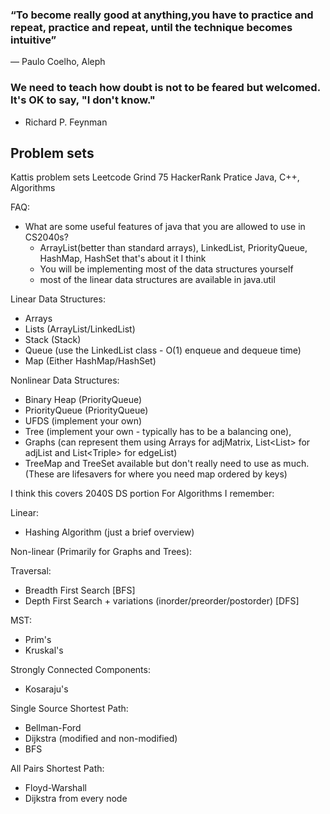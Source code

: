 ### “To become really good at anything,you have to practice and repeat, practice and repeat, until the technique becomes intuitive”

― Paulo Coelho, Aleph

### We need to teach how doubt is not to be feared but welcomed. It's OK to say, "I don't know."
- Richard P. Feynman

## Problem sets
Kattis problem sets
Leetcode Grind 75
HackerRank Pratice Java, C++, Algorithms


FAQ:
- What are some useful features of java that you are allowed to use in CS2040s?
  - ArrayList(better than standard arrays), LinkedList, PriorityQueue, HashMap, HashSet that's about it I think
  - You will be implementing most of the data structures yourself
  - most of the linear data structures are available in java.util

Linear Data Structures: 
- Arrays
- Lists (ArrayList/LinkedList)
- Stack (Stack)
- Queue (use the LinkedList class - O(1) enqueue and dequeue time)
- Map (Either HashMap/HashSet)

Nonlinear Data Structures: 
- Binary Heap (PriorityQueue)
- PriorityQueue (PriorityQueue)
- UFDS (implement your own)
- Tree (implement your own - typically has to be a balancing one), 
- Graphs (can represent them using Arrays for adjMatrix, List<List<T>> for adjList and List<Triple<T>> for edgeList)
- TreeMap and TreeSet available but don't really need to use as much. (These are lifesavers for where you need map ordered by keys)

I think this covers 2040S DS portion
For Algorithms I remember:

Linear:
- Hashing Algorithm (just a brief overview)

Non-linear (Primarily for Graphs and Trees):

Traversal:
- Breadth First Search [BFS]
- Depth First Search + variations (inorder/preorder/postorder) [DFS]

MST:
- Prim's
- Kruskal's

Strongly Connected Components:
- Kosaraju's

Single Source Shortest Path:
- Bellman-Ford
- Dijkstra (modified and non-modified)
- BFS

All Pairs Shortest Path:
- Floyd-Warshall
- Dijkstra from every node

